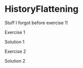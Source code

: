 # HistoryFlattening

Stuff I forgot before exercise 1!

Exercise 1

Solution 1

Exercise 2

Solution 2

